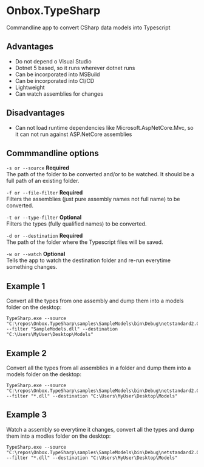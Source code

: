 # Onbox.TypeSharp
Commandline app to convert CSharp data models into Typescript

## Advantages
* Do not depend o Visual Studio
* Dotnet 5 based, so it runs wherever dotnet runs
* Can be incorporated into MSBuild
* Can be incorporated into CI/CD
* Lightweight
* Can watch assemblies for changes

## Disadvantages
* Can not load runtime dependencies like Microsoft.AspNetCore.Mvc, so it can not run against ASP.NetCore assemblies

## Commmandline options
``` -s or --source ``` **Required** <br/>
The path of the folder to be converted and/or to be watched. It should be a full path of an existing folder.

``` -f or --file-filter ``` **Required** <br/>
Filters the assemblies (just pure assembly names not full name) to be converted.

``` -t or --type-filter ``` **Optional** <br/>
Filters the types (fully qualified names) to be converted.

``` -d or --destination ``` **Required** <br/>
The path of the folder where the Typescript files will be saved.

``` -w or --watch ``` **Optional** <br/>
Tells the app to watch the destination folder and re-run everytime something changes.

## Example 1
Convert all the types from one assembly and dump them into a models folder on the desktop:
```
TypeSharp.exe --source "C:\repos\Onbox.TypeSharp\samples\SampleModels\bin\Debug\netstandard2.0" --filter "SampleModels.dll" --destination "C:\Users\MyUser\Desktop\Models"
```

## Example 2
Convert all the types from all assemblies in a folder and dump them into a models folder on the desktop:
```
TypeSharp.exe --source "C:\repos\Onbox.TypeSharp\samples\SampleModels\bin\Debug\netstandard2.0" --filter "*.dll" --destination "C:\Users\MyUser\Desktop\Models"
```

## Example 3
Watch a assembly so everytime it changes, convert all the types and dump them into a modles folder on the desktop:
```
TypeSharp.exe --source "C:\repos\Onbox.TypeSharp\samples\SampleModels\bin\Debug\netstandard2.0" --filter "*.dll" --destination "C:\Users\MyUser\Desktop\Models"
```
